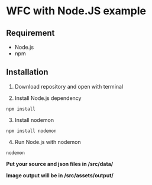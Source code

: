 # WFC with Node.JS example

## Requirement

-   Node.js
-   npm

## Installation

1. Download repository and open with terminal

2) Install Node.js dependency

```
npm install
```

3. Install nodemon

```
npm install nodemon
```

4. Run Node.js with nodemon

```
nodemon
```

**Put your source and json files in /src/data/**

**Image output will be in /src/assets/output/**
